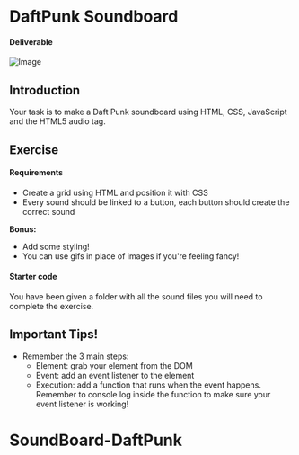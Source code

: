 DaftPunk Soundboard
=====

#### Deliverable

![Image](http://i.imgur.com/e2h6cBd.png)



## Introduction

Your task is to make a Daft Punk soundboard using HTML, CSS, JavaScript and the HTML5 audio tag.

## Exercise

#### Requirements

- Create a grid using HTML and position it with CSS
- Every sound should be linked to a button, each button should create the correct sound

**Bonus:**

- Add some styling!
- You can use gifs in place of images if you're feeling fancy!

#### Starter code

You have been given a folder with all the sound files you will need to complete the exercise.

## Important Tips!
- Remember the 3 main steps:
  - Element: grab your element from the DOM
  - Event: add an event listener to the element
  - Execution: add a function that runs when the event happens. Remember to console log inside the function to make sure your event listener is working!

# SoundBoard-DaftPunk
